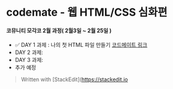 # codemate - 웹 HTML/CSS 심화편

#### 코뮤니티 모각코 2월 과정( 2월3일 ~ 2월 25일 )

- ✅ DAY 1 과제 : 나의 첫 HTML 파일 만들기
  [코드메이트 링크](https://codemate.kr/@oh29/HTMLCSS-심화편-DAY-1-나의-첫-HTML-파일-만들기, "DAY1 assignment")
- DAY 2 과제:
- DAY 3 과제:
- 추가 예정

> Written with [StackEdit](https://stackedit.io
